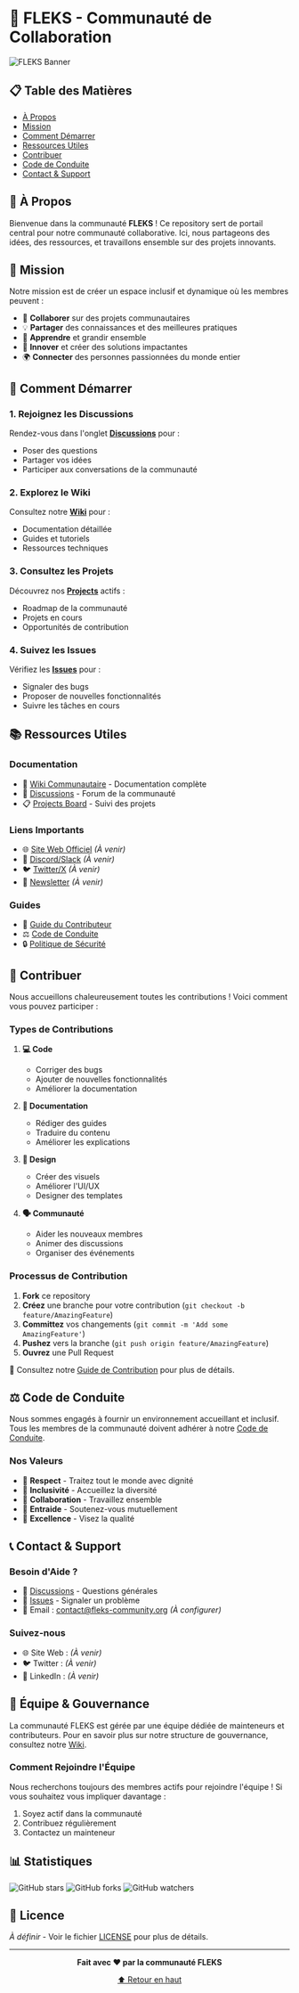 # 🌟 FLEKS - Communauté de Collaboration

![FLEKS Banner](https://via.placeholder.com/1200x300/0366d6/ffffff?text=FLEKS+Community)

## 📋 Table des Matières

- [À Propos](#-à-propos)
- [Mission](#-mission)
- [Comment Démarrer](#-comment-démarrer)
- [Ressources Utiles](#-ressources-utiles)
- [Contribuer](#-contribuer)
- [Code de Conduite](#-code-de-conduite)
- [Contact & Support](#-contact--support)

## 🎯 À Propos

Bienvenue dans la communauté **FLEKS** ! Ce repository sert de portail central pour notre communauté collaborative. Ici, nous partageons des idées, des ressources, et travaillons ensemble sur des projets innovants.

## 🚀 Mission

Notre mission est de créer un espace inclusif et dynamique où les membres peuvent :

- 🤝 **Collaborer** sur des projets communautaires
- 💡 **Partager** des connaissances et des meilleures pratiques
- 🌱 **Apprendre** et grandir ensemble
- 🔧 **Innover** et créer des solutions impactantes
- 🌍 **Connecter** des personnes passionnées du monde entier

## 🏁 Comment Démarrer

### 1. Rejoignez les Discussions

Rendez-vous dans l'onglet [**Discussions**](../../discussions) pour :
- Poser des questions
- Partager vos idées
- Participer aux conversations de la communauté

### 2. Explorez le Wiki

Consultez notre [**Wiki**](../../wiki) pour :
- Documentation détaillée
- Guides et tutoriels
- Ressources techniques

### 3. Consultez les Projets

Découvrez nos [**Projects**](../../projects) actifs :
- Roadmap de la communauté
- Projets en cours
- Opportunités de contribution

### 4. Suivez les Issues

Vérifiez les [**Issues**](../../issues) pour :
- Signaler des bugs
- Proposer de nouvelles fonctionnalités
- Suivre les tâches en cours

## 📚 Ressources Utiles

### Documentation
- 📖 [Wiki Communautaire](../../wiki) - Documentation complète
- 💬 [Discussions](../../discussions) - Forum de la communauté
- 📋 [Projects Board](../../projects) - Suivi des projets

### Liens Importants
- 🌐 [Site Web Officiel](#) _(À venir)_
- 📱 [Discord/Slack](#) _(À venir)_
- 🐦 [Twitter/X](#) _(À venir)_
- 📧 [Newsletter](#) _(À venir)_

### Guides
- 📝 [Guide du Contributeur](CONTRIBUTING.md)
- ⚖️ [Code de Conduite](CODE_OF_CONDUCT.md)
- 🔒 [Politique de Sécurité](SECURITY.md)

## 🤝 Contribuer

Nous accueillons chaleureusement toutes les contributions ! Voici comment vous pouvez participer :

### Types de Contributions

1. **💻 Code**
   - Corriger des bugs
   - Ajouter de nouvelles fonctionnalités
   - Améliorer la documentation

2. **📝 Documentation**
   - Rédiger des guides
   - Traduire du contenu
   - Améliorer les explications

3. **🎨 Design**
   - Créer des visuels
   - Améliorer l'UI/UX
   - Designer des templates

4. **🗣️ Communauté**
   - Aider les nouveaux membres
   - Animer des discussions
   - Organiser des événements

### Processus de Contribution

1. **Fork** ce repository
2. **Créez** une branche pour votre contribution (`git checkout -b feature/AmazingFeature`)
3. **Committez** vos changements (`git commit -m 'Add some AmazingFeature'`)
4. **Pushez** vers la branche (`git push origin feature/AmazingFeature`)
5. **Ouvrez** une Pull Request

📖 Consultez notre [Guide de Contribution](CONTRIBUTING.md) pour plus de détails.

## ⚖️ Code de Conduite

Nous sommes engagés à fournir un environnement accueillant et inclusif. Tous les membres de la communauté doivent adhérer à notre [Code de Conduite](CODE_OF_CONDUCT.md).

### Nos Valeurs

- 🤗 **Respect** - Traitez tout le monde avec dignité
- 🌈 **Inclusivité** - Accueillez la diversité
- 🤝 **Collaboration** - Travaillez ensemble
- 💪 **Entraide** - Soutenez-vous mutuellement
- 🎯 **Excellence** - Visez la qualité

## 📞 Contact & Support

### Besoin d'Aide ?

- 💬 [Discussions](../../discussions) - Questions générales
- 🐛 [Issues](../../issues) - Signaler un problème
- 📧 Email : [contact@fleks-community.org](#) _(À configurer)_

### Suivez-nous

- 🌐 Site Web : _(À venir)_
- 🐦 Twitter : _(À venir)_
- 💼 LinkedIn : _(À venir)_

## 👥 Équipe & Gouvernance

La communauté FLEKS est gérée par une équipe dédiée de mainteneurs et contributeurs. Pour en savoir plus sur notre structure de gouvernance, consultez notre [Wiki](../../wiki).

### Comment Rejoindre l'Équipe

Nous recherchons toujours des membres actifs pour rejoindre l'équipe ! Si vous souhaitez vous impliquer davantage :

1. Soyez actif dans la communauté
2. Contribuez régulièrement
3. Contactez un mainteneur

## 📊 Statistiques

![GitHub stars](https://img.shields.io/github/stars/Fleks-Community/FLEKS?style=social)
![GitHub forks](https://img.shields.io/github/forks/Fleks-Community/FLEKS?style=social)
![GitHub watchers](https://img.shields.io/github/watchers/Fleks-Community/FLEKS?style=social)

## 📜 Licence

_À définir_ - Voir le fichier [LICENSE](LICENSE) pour plus de détails.

---

<div align="center">

**Fait avec ❤️ par la communauté FLEKS**

[⬆ Retour en haut](#-fleks---communauté-de-collaboration)

</div>
